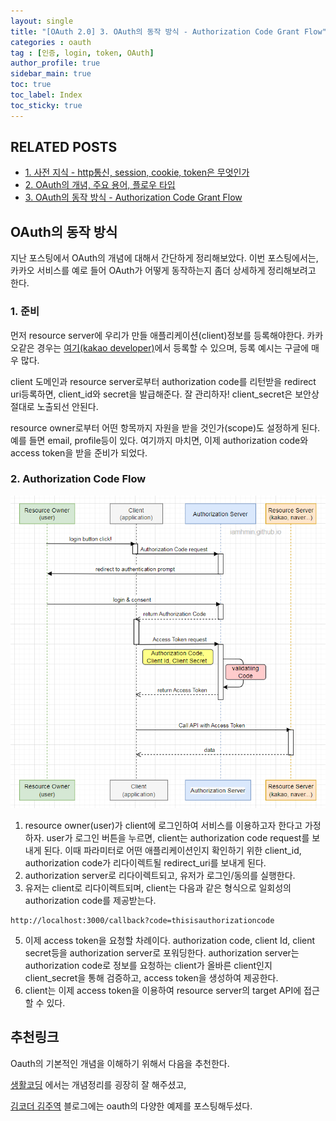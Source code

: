 ```yaml
---
layout: single
title: "[OAuth 2.0] 3. OAuth의 동작 방식 - Authorization Code Grant Flow"
categories : oauth
tag : [인증, login, token, OAuth]
author_profile: true
sidebar_main: true
toc: true
toc_label: Index
toc_sticky: true
---
```

## RELATED POSTS                                         
- [1. 사전 지식 - http통신, session, cookie, token은 무엇인가](https://iamhmin.github.io/oauth/oauth-1/) 
- [2. OAuth의 개념, 주요 용어, 플로우 타입 ](https://iamhmin.github.io/oauth/oauth-2/)      
- [3. OAuth의 동작 방식 - Authorization Code Grant Flow ](https://iamhmin.github.io/oauth/oauth-3/)    

## OAuth의 동작 방식
지난 포스팅에서 OAuth의 개념에 대해서 간단하게 정리해보았다. 이번 포스팅에서는, 카카오 서비스를 예로 들어 OAuth가 어떻게 동작하는지 좀더 상세하게 정리해보려고 한다.

### 1. 준비
먼저 resource server에 우리가 만들 애플리케이션(client)정보를 등록해야한다. 카카오같은 경우는 [여기(kakao developer)](https://developers.kakao.com/)에서 등록할 수 있으며, 등록 예시는 구글에 매우 많다. 

client 도메인과 resource server로부터 authorization code를 리턴받을 redirect uri등록하면, client_id와 secret을 발급해준다. 잘 관리하자! client_secret은 보안상 절대로 노출되선 안된다. 

resource owner로부터 어떤 항목까지 자원을 받을 것인가(scope)도 설정하게 된다. 예를 들면 email, profile등이 있다. 여기까지 마치면, 이제 authorization code와 access token을 받을 준비가 되었다.


### 2. Authorization Code Flow
![Alt text](/assets/images/oauth.png)

1. resource owner(user)가 client에 로그인하여 서비스를 이용하고자 한다고 가정하자. user가 로그인 버튼을 누르면, client는 authorization code request를 보내게 된다. 이때 파라미터로 어떤 애플리케이션인지 확인하기 위한 client_id, authorization code가 리다이렉트될 redirect_uri를 보내게 된다.
2. authorization server로 리다이렉트되고, 유저가 로그인/동의를 실행한다.
4. 유저는 client로 리다이렉트되며, client는 다음과 같은 형식으로 일회성의 authorization code를 제공받는다.
```
http://localhost:3000/callback?code=thisisauthorizationcode
```
5. 이제 access token을 요청할 차례이다. authorization code, client Id, client secret등을 authorization server로 포워딩한다. authorization server는 authorization code로 정보를 요청하는 client가 올바른 client인지 client_secret을 통해 검증하고, access token을 생성하여 제공한다. 
7. client는 이제 access token을 이용하여 resource server의 target API에 접근할 수 있다.


## 추천링크
Oauth의 기본적인 개념을 이해하기 위해서 다음을 추천한다.

[생활코딩](https://www.youtube.com/watch?v=hm2r6LtUbk8&list=PLuHgQVnccGMA4guyznDlykFJh28_R08Q-&index=1) 에서는 개념정리를 굉장히 잘 해주셨고,

[김코더 김주역](https://kimcoder.tistory.com/342?category=962287) 블로그에는 oauth의 다양한 예제를 포스팅해두셨다.
 


